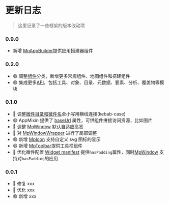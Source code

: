 # 更新日志

> 这里记录了一些框架的版本改动项

### 0.9.0

- 新增 [MpAppBuilder](/zh/components/builder/app-builder.html)提供应用搭建器组件

### 0.2.0

- 😄 调整[组件](/zh/components/common/icon.html)分类，新增更多常规组件、地图组件和搭建组件
- 😄 集成更多[API](/zh/api/reference/manager.html)，包括工具、对象、目录、元数据、要素、分析、覆盖物等模块

### 0.1.0

- 🔨 调整[微件目录和微件名](/zh/guide/introduction/config.html#目录结构)全小写用横线连接(kebab-case)
- 😄 AppMixin 提供了 [baseUrl](/zh/api/reference/app-mixin.html#baseurl) 属性，可供组件拼接访问资源，比如图片
- 🔨 调整 [MpWindow](/zh/components/common/window.html#mpwindow-窗口) 默认自适应高宽
- 🔨 对 [MpWindowWrapper](/zh/components/common/window-wrapper.html#mpwindowwrapper-窗口包装器) 进行了局部调整
- 😄 新增 [MpIcon](/zh/components/common/icon.html#mpicon-图标) 支持自定义 svg 图标的显示
- 😄 新增 [MpToolbar](/zh/components/common/toolbar.html)提供工具栏组件
- 🔨 优化微件配置 [Widget manifest](/zh/guide/introduction/config.html#widget-manifest) 提供`hasPadding`属性，同时[MpWindow](/zh/components/common/window.html#mpwindow) 支持对`hasPadding`的应用

### 0.0.1

- 🐛 修复 xxx
- 🔨 优化 xxx
- 😄 新增 xxx

